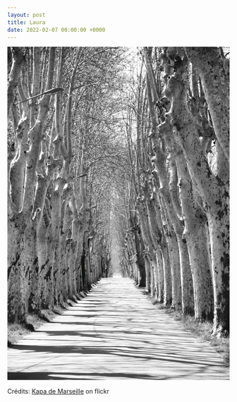 ```yaml
---
layout: post
title: Laura
date: 2022-02-07 00:00:00 +0000
---
```


![Laura](/images/2022-02-07.jpg)

Crédits: [Kapa de Marseille](https://www.flickr.com/people/kapademarseille/) on flickr
